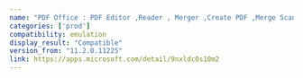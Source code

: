 ```yaml
---
name: "PDF Office : PDF Editor ,Reader , Merger ,Create PDF ,Merge Scanned Pages,Annotate PDF,Watermark on PDF"
categories: ['prod']
compatibility: emulation
display_result: "Compatible"
version_from: "11.2.0.11225"
link: https://apps.microsoft.com/detail/9nxldc0s10m2
---
```


